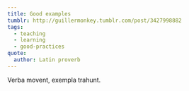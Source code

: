 ```yaml
---
title: Good examples
tumblr: http://guillermonkey.tumblr.com/post/3427998882
tags:
  - teaching
  - learning
  - good-practices
quote:
  author: Latin proverb
---
```


Verba movent, exempla trahunt.
